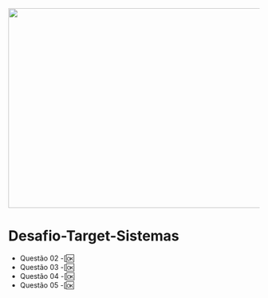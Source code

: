 <div align="center">
<img src="https://user-images.githubusercontent.com/71513260/151648758-ff040416-e554-4311-aa01-aaf090964b6d.png" width="600" height="400"/>
</div>


# Desafio-Target-Sistemas

- Questão 02 -[🆗
- Questão 03 -[🆗
- Questão 04 -[🆗
- Questão 05 -[🆗
 
